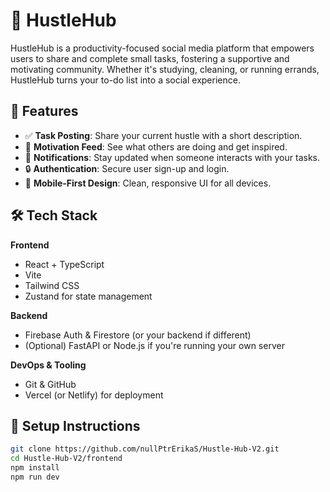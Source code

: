 # 🚀 HustleHub

HustleHub is a productivity-focused social media platform that empowers users to share and complete small tasks, fostering a supportive and motivating community. Whether it's studying, cleaning, or running errands, HustleHub turns your to-do list into a social experience.

## 🌟 Features

- ✅ **Task Posting**: Share your current hustle with a short description.
- 🧠 **Motivation Feed**: See what others are doing and get inspired.
- 🔔 **Notifications**: Stay updated when someone interacts with your tasks.
- 🔒 **Authentication**: Secure user sign-up and login.
- 📱 **Mobile-First Design**: Clean, responsive UI for all devices.

## 🛠️ Tech Stack

**Frontend**
- React + TypeScript
- Vite
- Tailwind CSS
- Zustand for state management

**Backend**
- Firebase Auth & Firestore (or your backend if different)
- (Optional) FastAPI or Node.js if you're running your own server

**DevOps & Tooling**
- Git & GitHub
- Vercel (or Netlify) for deployment

## 🚧 Setup Instructions

```bash
git clone https://github.com/nullPtrErikaS/Hustle-Hub-V2.git
cd Hustle-Hub-V2/frontend
npm install
npm run dev
